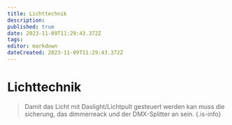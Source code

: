 ```yaml
---
title: Lichttechnik
description: 
published: true
date: 2023-11-09T11:29:43.372Z
tags: 
editor: markdown
dateCreated: 2023-11-09T11:29:43.372Z
---
```


# Lichttechnik
>  Damit das Licht mit Daslight/Lichtpult gesteuert werden kan muss die sicherung, das dimmerreack und der DMX-Splitter an sein.
{.is-info}

